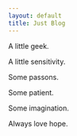 ```yaml
---
layout: default
title: Just Blog
---
```


A little geek.

A little sensitivity.

Some passons.

Some patient.

Some imagination.

Always love hope.

